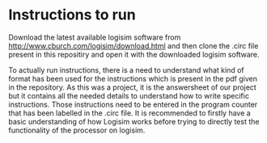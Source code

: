 # Instructions to run

Download the latest available logisim software from http://www.cburch.com/logisim/download.html and then clone the .circ file present in this repositiry and open it with the downloaded logisim software.  

To actually run instructions, there is a need to understand what kind of format has been used for the instructions which is present in the pdf given in the repository. As this was a project, it is the answersheet of our project but it contains all the needed details to understand how to write specific instructions. Those instructions need to be entered in the program counter that has been labelled in the .circ file. It is recommended to firstly have a basic understanding of how Logisim works before trying to directly test the functionality of the processor on logisim.
